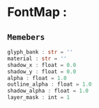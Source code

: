 
# FontMap : 
## ```Memebers```    
```rust
glyph_bank : str = ''  
material : str = ''  
shadow_x : float = 0.0  
shadow_y : float = 0.0  
alpha : float = 1.0  
outline_alpha : float = 1.0  
shadow_alpha : float = 1.0  
layer_mask : int = 1  
```


